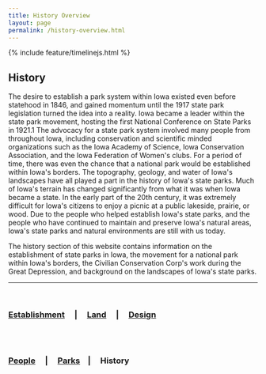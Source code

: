 ```yaml
---
title: History Overview
layout: page
permalink: /history-overview.html
---
```



{% include feature/timelinejs.html %}

## History

The desire to establish a park system within Iowa existed even before statehood in 1846, and gained momentum until the 1917 state park legislation turned the idea into a reality. Iowa became a leader within the state park movement, hosting the first National Conference on State Parks in 1921.1 The advocacy for a state park system involved many people from throughout Iowa, including conservation and scientific minded organizations such as the Iowa Academy of Science, Iowa Conservation Association, and the Iowa Federation of Women's clubs. For a period of time, there was even the chance that a national park would be established within Iowa's borders. The topography, geology, and water of Iowa's landscapes have all played a part in the history of Iowa's state parks. Much of Iowa's terrain has changed significantly from what it was when Iowa became a state. In the early part of the 20th century, it was extremely difficult for Iowa's citizens to enjoy a picnic at a public lakeside, prairie, or wood. Due to the people who helped establish Iowa's state parks, and the people who have continued to maintain and preserve Iowa's natural areas, Iowa's state parks and natural environments are still with us today.

The history section of this website contains information on the establishment of state parks in Iowa, the movement for a national park within Iowa's borders, the Civilian Conservation Corp's work during the Great Depression, and background on the landscapes of Iowa's state parks.

---

<br>

### <a href="Establishment">Establishment</a> &nbsp; &nbsp; | &nbsp; &nbsp; <a href="Land">Land</a> &nbsp; &nbsp; | &nbsp; &nbsp; <a href="Design">Design</a>
<br>
<br>

### <a href="/people-overview.html">People</a> &nbsp; &nbsp; | &nbsp; &nbsp; <a href="/state-parks-overview.html">Parks</a>  &nbsp; &nbsp;| &nbsp; &nbsp; History
<br>
<br>